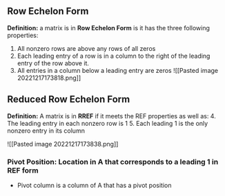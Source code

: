 ## Row Echelon Form
**Definition:** a matrix is in **Row Echelon Form** is it has the three following properties:
1. All nonzero rows are above any rows of all zeros
2. Each leading entry of a row is in a column to the right of the leading entry of the row above it.
3. All entries in a column below a leading entry are zeros
![[Pasted image 20221217173818.png]]

## Reduced Row Echelon Form
**Definition:** A matrix is in **RREF** if it meets the REF properties as well as:
4. The leading entry in each nonzero row is 1
5. Each leading 1 is the only nonzero entry in its column

![[Pasted image 20221217173838.png]]

### Pivot Position: Location in A that corresponds to a leading 1 in REF form
- Pivot column is a column of A that has a pivot position

